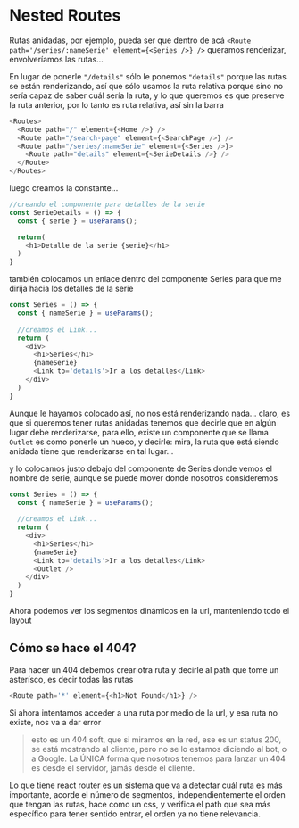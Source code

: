 # Nested Routes

Rutas anidadas, por ejemplo, pueda ser que dentro de acá `<Route path='/series/:nameSerie' element={<Series />} />` queramos renderizar, envolveríamos las rutas...

En lugar de ponerle `"/details"` sólo le ponemos `"details"` porque las rutas se están renderizando, así que sólo usamos la ruta relativa porque sino no sería capaz de saber cuál sería la ruta, y lo que queremos es que preserve la ruta anterior, por lo tanto es ruta relativa, así sin la barra

```js
<Routes>
  <Route path="/" element={<Home />} />
  <Route path="/search-page" element={<SearchPage />} />
  <Route path="/series/:nameSerie" element={<Series />}>
    <Route path="details" element={<SerieDetails />} />
  </Route>
</Routes>
```
luego creamos la constante...
```js
//creando el componente para detalles de la serie
const SerieDetails = () => {
  const { serie } = useParams();

  return(
    <h1>Detalle de la serie {serie}</h1>
  )
}
```

también colocamos un enlace dentro del componente Series para que me dirija hacia los detalles de la serie
```js
const Series = () => {
  const { nameSerie } = useParams();
  
  //creamos el Link...
  return (
    <div>
      <h1>Series</h1>
      {nameSerie}
      <Link to='details'>Ir a los detalles</Link>
    </div>
  )
}
```
Aunque le hayamos colocado así, no nos está renderizando nada... claro, es que si queremos tener rutas anidadas tenemos que decirle que en algún lugar debe renderizarse, para ello, existe un componente que se llama `Outlet` es como ponerle un hueco, y decirle: mira, la ruta que está siendo anidada tiene que renderizarse en tal lugar...

y lo colocamos justo debajo del componente de Series donde vemos el nombre de serie, aunque se puede mover donde nosotros consideremos
```js
const Series = () => {
  const { nameSerie } = useParams();
  
  //creamos el Link...
  return (
    <div>
      <h1>Series</h1>
      {nameSerie}
      <Link to='details'>Ir a los detalles</Link>
      <Outlet />
    </div>
  )
}
```

Ahora podemos ver los segmentos dinámicos en la url, manteniendo todo el layout

## Cómo se hace el 404?
Para hacer un 404 debemos crear otra ruta y decirle al path que tome un asterísco, es decir todas las rutas
```js
<Route path='*' element={<h1>Not Found</h1>} />
```

Si ahora intentamos acceder a una ruta por medio de la url, y esa ruta no existe, nos va a dar error
> esto es un 404 soft, que si miramos en la red, ese es un status 200, se está mostrando al cliente, pero no se lo estamos diciendo al bot, o a Google. La ÚNICA forma que nosotros tenemos para lanzar un 404 es desde el servidor, jamás desde el cliente.

Lo que tiene react router es un sistema que va a detectar cuál ruta es más importante, acorde el número de segmentos, independientemente el orden que tengan las rutas, hace como un css, y verifica el path que sea más específico para tener sentido entrar, el orden ya no tiene relevancia.

